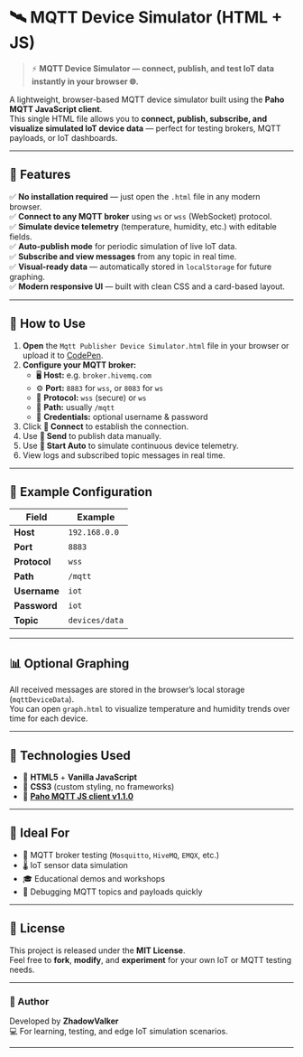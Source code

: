 # 🛰️ MQTT Device Simulator (HTML + JS)

> ⚡ **MQTT Device Simulator — connect, publish, and test IoT data instantly in your browser 🌐.**

A lightweight, browser-based MQTT device simulator built using the **Paho MQTT JavaScript client**.  
This single HTML file allows you to **connect, publish, subscribe, and visualize simulated IoT device data** — perfect for testing brokers, MQTT payloads, or IoT dashboards.

---

## 🚀 Features

✅ **No installation required** — just open the `.html` file in any modern browser.  
✅ **Connect to any MQTT broker** using `ws` or `wss` (WebSocket) protocol.  
✅ **Simulate device telemetry** (temperature, humidity, etc.) with editable fields.  
✅ **Auto-publish mode** for periodic simulation of live IoT data.  
✅ **Subscribe and view messages** from any topic in real time.  
✅ **Visual-ready data** — automatically stored in `localStorage` for future graphing.  
✅ **Modern responsive UI** — built with clean CSS and a card-based layout.  

---

## 🧩 How to Use

1. **Open** the `Mqtt Publisher Device Simulator.html` file in your browser or upload it to [CodePen](https://codepen.io/zhadowvalker/full/MYKomVN).  
2. **Configure your MQTT broker:**
   - 🖥️ **Host:** e.g. `broker.hivemq.com`
   - ⚙️ **Port:** `8883` for `wss`, or `8083` for `ws`
   - 🔐 **Protocol:** `wss` (secure) or `ws`
   - 📁 **Path:** usually `/mqtt`
   - 👤 **Credentials:** optional username & password
3. Click **🔌 Connect** to establish the connection.  
4. Use **📡 Send** to publish data manually.  
5. Use **🚀 Start Auto** to simulate continuous device telemetry.  
6. View logs and subscribed topic messages in real time.  

---

## 🧠 Example Configuration

| Field | Example |
|-------|----------|
| **Host** | `192.168.0.0` |
| **Port** | `8883` |
| **Protocol** | `wss` |
| **Path** | `/mqtt` |
| **Username** | `iot` |
| **Password** | `iot` |
| **Topic** | `devices/data` |

---

## 📊 Optional Graphing

All received messages are stored in the browser’s local storage (`mqttDeviceData`).  
You can open `graph.html` to visualize temperature and humidity trends over time for each device.

---

## 🧱 Technologies Used

- 🧩 **HTML5** + **Vanilla JavaScript**
- 🎨 **CSS3** (custom styling, no frameworks)
- 🔗 **[Paho MQTT JS client v1.1.0](https://unpkg.com/paho-mqtt@1.1.0/paho-mqtt-min.js)**

---

## 🧪 Ideal For

- 🧠 MQTT broker testing (`Mosquitto`, `HiveMQ`, `EMQX`, etc.)  
- 🌡️ IoT sensor data simulation  
- 🎓 Educational demos and workshops  
- 🧰 Debugging MQTT topics and payloads quickly  

---

## 📝 License

This project is released under the **MIT License**.  
Feel free to **fork**, **modify**, and **experiment** for your own IoT or MQTT testing needs.

---

### 🌟 Author

Developed by **ZhadowValker**  
💻 For learning, testing, and edge IoT simulation scenarios.

---
